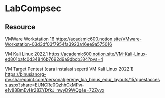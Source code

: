 # LabCompsec

## Resource
VMWare Workstation 16
https://academic600.notion.site/VMware-Workstation-03d3df03f7954fa3923a46ee9a575016

VM Kali Linux 2022.1
https://academic600.notion.site/VM-Kali-Linux-ed801bafc0d34846b7692d9a9dbcb384?pvs=4

VM Target Pentest (cara instalasi seperti VM Kali Linux 2022.1)
https://binusianorg-my.sharepoint.com/personal/jeremy_loa_binus_edu/_layouts/15/guestaccess.aspx?share=EUNCRe0QzhhCkMPvr-e1v88BmEvHr28ZYDfkJ_nwyD9WQg&e=72Zyvx
